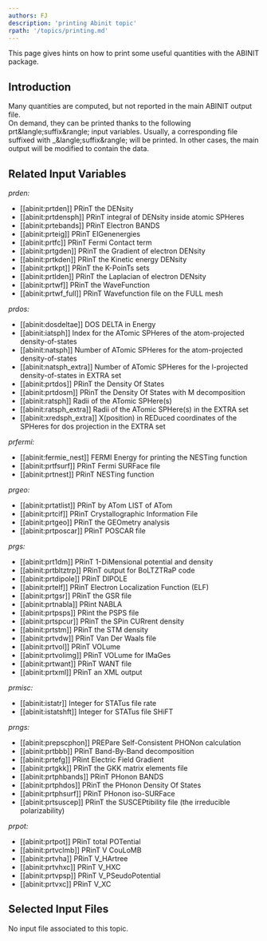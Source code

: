 ```yaml
---
authors: FJ
description: 'printing Abinit topic'
rpath: '/topics/printing.md'
---
```

<!--
This file is automatically generated by mksite.py. All changes will be lost.
Change the input yaml files or the python code
-->

This page gives hints on how to print some useful quantities with the ABINIT package.

## Introduction

Many quantities are computed, but not reported in the main ABINIT output file.  
On demand, they can be printed thanks to the following
prt&amp;langle;suffix&amp;rangle; input variables. Usually, a corresponding
file suffixed with _&amp;langle;suffix&amp;rangle; will be printed. In other
cases, the main output will be modified to contain the data.



## Related Input Variables

*prden:*

- [[abinit:prtden]]  PRinT the DENsity
- [[abinit:prtdensph]]  PRinT integral of DENsity inside atomic SPHeres
- [[abinit:prtebands]]  PRinT Electron BANDS
- [[abinit:prteig]]  PRinT EIGenenergies
- [[abinit:prtfc]]  PRinT Fermi Contact term
- [[abinit:prtgden]]  PRinT the Gradient of electron DENsity
- [[abinit:prtkden]]  PRinT the Kinetic energy DENsity
- [[abinit:prtkpt]]  PRinT the K-PoinTs sets
- [[abinit:prtlden]]  PRinT the Laplacian of electron DENsity
- [[abinit:prtwf]]  PRinT the WaveFunction
- [[abinit:prtwf_full]]  PRinT Wavefunction file on the FULL mesh
 
*prdos:*

- [[abinit:dosdeltae]]  DOS DELTA in Energy
- [[abinit:iatsph]]  Index for the ATomic SPHeres of the atom-projected density-of-states
- [[abinit:natsph]]  Number of ATomic SPHeres for the atom-projected density-of-states
- [[abinit:natsph_extra]]  Number of ATomic SPHeres for the l-projected density-of-states in EXTRA set
- [[abinit:prtdos]]  PRinT the Density Of States
- [[abinit:prtdosm]]  PRinT the Density Of States with M decomposition
- [[abinit:ratsph]]  Radii of the ATomic SPHere(s)
- [[abinit:ratsph_extra]]  Radii of the ATomic SPHere(s) in the EXTRA set
- [[abinit:xredsph_extra]]  X(position) in REDuced coordinates of the SPHeres for dos projection in the EXTRA set
 
*prfermi:*

- [[abinit:fermie_nest]]  FERMI Energy for printing the NESTing function
- [[abinit:prtfsurf]]  PRinT Fermi SURFace file
- [[abinit:prtnest]]  PRinT NESTing function
 
*prgeo:*

- [[abinit:prtatlist]]  PRinT by ATom LIST of ATom
- [[abinit:prtcif]]  PRinT Crystallographic Information File
- [[abinit:prtgeo]]  PRinT the GEOmetry analysis
- [[abinit:prtposcar]]  PRinT POSCAR file
 
*prgs:*

- [[abinit:prt1dm]]  PRinT 1-DiMensional potential and density
- [[abinit:prtbltztrp]]  PRinT output for BoLTZTRaP code
- [[abinit:prtdipole]]  PRinT DIPOLE
- [[abinit:prtelf]]  PRinT Electron Localization Function (ELF)
- [[abinit:prtgsr]]  PRinT the GSR file
- [[abinit:prtnabla]]  PRint NABLA
- [[abinit:prtpsps]]  PRint the PSPS file
- [[abinit:prtspcur]]  PRinT the SPin CURrent density
- [[abinit:prtstm]]  PRinT the STM density
- [[abinit:prtvdw]]  PRinT Van Der Waals file
- [[abinit:prtvol]]  PRinT VOLume
- [[abinit:prtvolimg]]  PRinT VOLume for IMaGes
- [[abinit:prtwant]]  PRinT WANT file
- [[abinit:prtxml]]  PRinT an XML output
 
*prmisc:*

- [[abinit:istatr]]  Integer for STATus file rate
- [[abinit:istatshft]]  Integer for STATus file SHiFT
 
*prngs:*

- [[abinit:prepscphon]]  PREPare Self-Consistent PHONon calculation
- [[abinit:prtbbb]]  PRinT Band-By-Band decomposition
- [[abinit:prtefg]]  PRint Electric Field Gradient
- [[abinit:prtgkk]]  PRinT the GKK matrix elements file
- [[abinit:prtphbands]]  PRinT PHonon BANDS
- [[abinit:prtphdos]]  PRinT the PHonon Density Of States
- [[abinit:prtphsurf]]  PRinT PHonon iso-SURFace
- [[abinit:prtsuscep]]  PRinT the SUSCEPtibility file (the irreducible polarizability)
 
*prpot:*

- [[abinit:prtpot]]  PRinT total POTential
- [[abinit:prtvclmb]]  PRinT V CouLoMB
- [[abinit:prtvha]]  PRinT V_HArtree
- [[abinit:prtvhxc]]  PRinT V_HXC
- [[abinit:prtvpsp]]  PRinT V_PSeudoPotential
- [[abinit:prtvxc]]  PRinT V_XC
 

## Selected Input Files

No input file associated to this topic.

